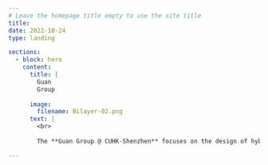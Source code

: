 ```yaml
---
# Leave the homepage title empty to use the site title
title:
date: 2022-10-24
type: landing

sections:
  - block: hero
    content:
      title: |
        Guan
        Group
        
      image:
        filename: Bilayer-02.png
      text: |
        <br>
        
        The **Guan Group @ CUHK-Shenzhen** focuses on the design of hybrid nanophotonic architectures to manipulate light-matter interactions and to enable optical devices with new functionalities.

---
```

